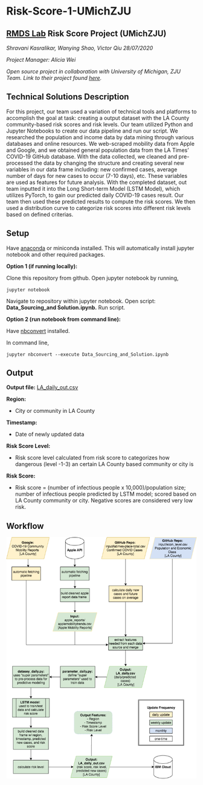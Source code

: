 # Risk-Score-1-UMichZJU

## [RMDS Lab](https://www.rmdslab.com/)  Risk Score Project (UMichZJU)

*Shravani Kasralikar, Wanying Shao, Victor Qiu 28/07/2020*

*Project Manager: Alicia Wei*

*Open source project in collaboration with University of Michigan, ZJU Team. Link to their project found [here](https://grmds.org/node/744).*


## Technical Solutions Description

For this project, our team used a variation of technical tools and platforms to accomplish the goal at task: creating a output dataset with the LA County community-based risk scores and risk levels. Our team utilized Python and Jupyter Notebooks to create our data pipeline and run our script. We researched the population and income data by data mining through various databases and online resources. We web-scraped mobility data from Apple and Google, and we obtained general population data from the LA Times’ COVID-19 GitHub database. With the data collected, we cleaned and pre-processed the data by changing the structure and creating several new variables in our data frame including: new confirmed cases, average number of days for new cases to occur (7-10 days), etc. These variables are used as features for future analysis. With the completed dataset, out team inputted it into the Long Short-term Model (LSTM Model), which utilizes PyTorch, to gain our predicted daily COVID-19 cases result. Our team then used these predicted results to compute the risk scores. We then used a distribution curve to categorize risk scores into different risk levels based on defined criterias.


## Setup

Have [anaconda](https://www.anaconda.com/products/individual) or miniconda installed. This will automatically install jupyter notebook and other required packages.

**Option 1 (if running locally):**

Clone this repository from github. Open jupyter notebook by running,
```
jupyter notebook
```

Navigate to repository within jupyter notebook. Open script: **Data_Sourcing_and Solution.ipynb.** Run script.

**Option 2 (run notebook from command line):**

Have [nbconvert](https://github.com/jupyter/nbconver) installed. 

In command line,
```
jupyter nbconvert --execute Data_Sourcing_and_Solution.ipynb
```

## Output

**Output file:** [LA_daily_out.csv](https://github.com/skasralikar/Risk-Score-1-UMichZJU/blob/master/data/output/LA_daily_out.csv)

**Region:**
- City or community in LA County

**Timestamp:**
- Date of newly updated data

**Risk Score Level:**
- Risk score level calculated from risk score to categorizes how dangerous (level -1-3) an certain LA County based community or city is

**Risk Score:**
- Risk score = (number of infectious people x 10,000)/population size; number of infectious people predicted by LSTM model; scored based on LA County community or city. Negative scores are considered very low risk.


## Workflow
![workflow](https://github.com/skasralikar/Risk-Score-1-UMichZJU/blob/master/Risk-Score-UMich-Workflow.png)

